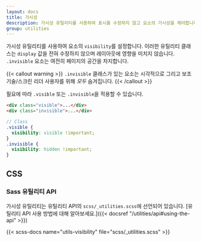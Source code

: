 ```yaml
---
layout: docs
title: 가시성
description: 가시성 유틸리티를 사용하여 표시를 수정하지 않고 요소의 가시성을 제어합니다.
group: utilities
---
```


가시성 유틸리티를 사용하여 요소의 `visibility`를 설정합니다. 이러한 유틸리티 클래스는 `display` 값을 전혀 수정하지 않으며 레이아웃에 영향을 미치지 않습니다. `.invisible` 요소는 여전히 페이지의 공간을 차지합니다.

{{< callout warning >}}
`.invisible` 클래스가 있는 요소는 시각적으로 그리고 보조 기술/스크린 리더 사용자를 위해 *모두* 숨겨집니다.
{{< /callout >}}

필요에 따라 `.visible` 또는 `.invisible`을 적용할 수 있습니다.

```html
<div class="visible">...</div>
<div class="invisible">...</div>
```

```scss
// Class
.visible {
  visibility: visible !important;
}
.invisible {
  visibility: hidden !important;
}
```

## CSS

### Sass 유틸리티 API

가시성 유틸리티는 유틸리티 API의 `scss/_utilities.scss`에 선언되어 있습니다. [유틸리티 API 사용 방법에 대해 알아보세요.]({{< docsref "/utilities/api#using-the-api" >}})

{{< scss-docs name="utils-visibility" file="scss/_utilities.scss" >}}
